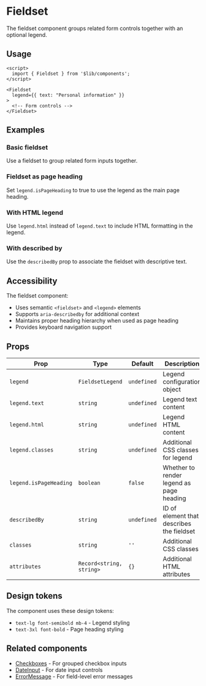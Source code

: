 # Fieldset

The fieldset component groups related form controls together with an optional legend.

## Usage

```svelte
<script>
  import { Fieldset } from '$lib/components';
</script>

<Fieldset 
  legend={{ text: "Personal information" }}
>
  <!-- Form controls -->
</Fieldset>
```

## Examples

### Basic fieldset
Use a fieldset to group related form inputs together.

### Fieldset as page heading
Set `legend.isPageHeading` to true to use the legend as the main page heading.

### With HTML legend
Use `legend.html` instead of `legend.text` to include HTML formatting in the legend.

### With described by
Use the `describedBy` prop to associate the fieldset with descriptive text.

## Accessibility

The fieldset component:
- Uses semantic `<fieldset>` and `<legend>` elements
- Supports `aria-describedby` for additional context
- Maintains proper heading hierarchy when used as page heading
- Provides keyboard navigation support

## Props

| Prop | Type | Default | Description |
| ---- | ---- | ------- | ----------- |
| `legend` | `FieldsetLegend` | `undefined` | Legend configuration object |
| `legend.text` | `string` | `undefined` | Legend text content |
| `legend.html` | `string` | `undefined` | Legend HTML content |
| `legend.classes` | `string` | `undefined` | Additional CSS classes for legend |
| `legend.isPageHeading` | `boolean` | `false` | Whether to render legend as page heading |
| `describedBy` | `string` | `undefined` | ID of element that describes the fieldset |
| `classes` | `string` | `''` | Additional CSS classes |
| `attributes` | `Record<string, string>` | `{}` | Additional HTML attributes |

## Design tokens

The component uses these design tokens:

- `text-lg font-semibold mb-4` - Legend styling
- `text-3xl font-bold` - Page heading styling

## Related components

- [Checkboxes](../checkboxes/+docs.md) - For grouped checkbox inputs
- [DateInput](../date-input/+docs.md) - For date input controls
- [ErrorMessage](../error-message/+docs.md) - For field-level error messages